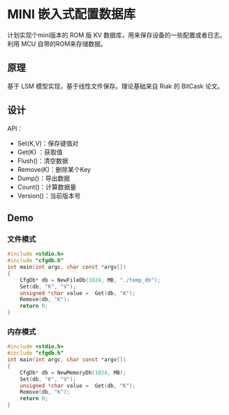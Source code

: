# MINI 嵌入式配置数据库
计划实现个mini版本的 ROM 版 KV 数据库，用来保存设备的一些配置或者日志。利用 MCU 自带的ROM来存储数据。

## 原理
基于 LSM 模型实现，基于线性文件保存。理论基础来自 Riak 的 BitCask 论文。

## 设计
API：
 - Set(K,V)：保存键值对
 - Get(K) ：获取值
 - Flush()：清空数据
 - Remove(K)：删除某个Key
 - Dump()：导出数据
 - Count()：计算数据量
 - Version()：当前版本号
## Demo
### 文件模式
```c
#include <stdio.h>
#include "cfgdb.h"
int main(int argc, char const *argv[])
{
    CfgDb* db = NewFileDb(1024, MB, "./temp_db");
    Set(db, "K", "V");
    unsigned *char value =  Get(db, "K");
    Remove(db, "K");
    return 0;
}

```

### 内存模式
```c
#include <stdio.h>
#include "cfgdb.h"
int main(int argc, char const *argv[])
{
    CfgDb* db = NewMemoryDb(1024, MB);
    Set(db, "K", "V");
    unsigned *char value =  Get(db, "K");
    Remove(db, "K");
    return 0;
}

```

